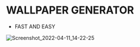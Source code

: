 # WALLPAPER GENERATOR

* FAST AND EASY

![Screenshot_2022-04-11_14-22-25](https://user-images.githubusercontent.com/102387043/162836030-8fee2268-d782-493a-b288-ec7057014c95.jpg)
